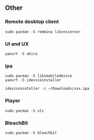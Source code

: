 ## Other

### Remote desktop client

```
sudo pacman -S remmina libvncserver
```

### UI and UX

```
yaourt -S akira
```

### ipa

```
sudo pacman -S libimobiledevice
yaourt -S ideviceinstaller

ideviceinstaller -i ~/Downloads/xxx.ipa
```

### Player

```
sudo pacman -S vlc
```

### BleachBit

```
sudo pacman -S bleachbit
```
